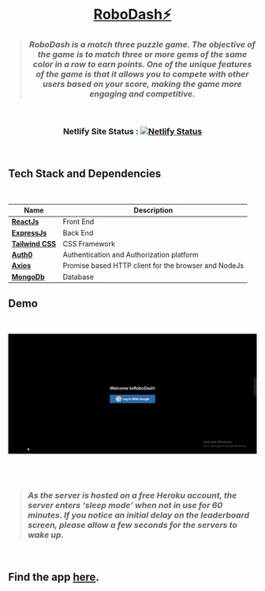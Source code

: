 ﻿<div align="center">

# [RoboDash⚡](https://robo-dash.netlify.app)

> ### _RoboDash is a match three puzzle game. The objective of the game is to match three or more gems of the same color in a row to earn points. One of the unique features of the game is that it allows you to compete with other users based on your score, making the game more engaging and competitive._

<br>

### Netlify Site Status : [![Netlify Status](https://api.netlify.com/api/v1/badges/0333869a-0aca-4829-94e8-0b60cd59270c/deploy-status)](https://app.netlify.com/sites/robo-dash/deploys)

</div>

<br>

## Tech Stack and Dependencies

<br>

<div align="center">

| <div align ="center">Name </div>               | <div align = "center">Description</div>              |
| ---------------------------------------------- | ---------------------------------------------------- |
| **[ReactJs](https://reactjs.org)**             | Front End                                            |
| **[ExpressJs](https://expressjs.com)**         | Back End                                             |
| **[Tailwind CSS](https://tailwindcss.com/)**   | CSS Framework                                        |
| **[Auth0](https://auth0.com/)**                | Authentication and Authorization platform            |
| **[Axios](https://axios-http.com/docs/intro)** | Promise based HTTP client for the browser and NodeJs |
| **[MongoDb](https://www.mongodb.com/)**        | Database                                             |

</div>

## Demo

<br>

<!-- ![Demo](Output/Rd.gif) -->

![Demo](https://github.com/HariKrishna-28/RoboDash/blob/main/Output/Rd.gif)

<br>

<br>

> ### _As the server is hosted on a free Heroku account, the server enters ‘sleep mode’ when not in use for 60 minutes. If you notice an initial delay on the leaderboard screen, please allow a few seconds for the servers to wake up._

<br>

## Find the app [here](https://robo-dash.netlify.app/).

<br>
